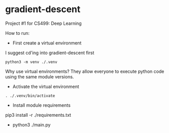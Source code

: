 # gradient-descent
Project #1 for CS499: Deep Learning

How to run:

* First create a virtual environment

I suggest cd'ing into gradient-descent first

`python3 -m venv ./.venv`

Why use virtual environments? They allow everyone to execute python code using
the same module versions.

* Activate the virtual environment

`. ./.venv/bin/activate`

* Install module requirements

pip3 install -r ./requirements.txt

* python3 ./main.py <data-file>
